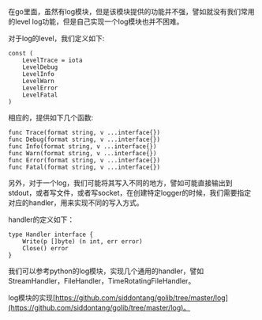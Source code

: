 在go里面，虽然有log模块，但是该模块提供的功能并不强，譬如就没有我们常用的level log功能，但是自己实现一个log模块也并不困难。

对于log的level，我们定义如下:

    const (
        LevelTrace = iota
        LevelDebug
        LevelInfo
        LevelWarn
        LevelError
        LevelFatal
    )    
    
相应的，提供如下几个函数:

    func Trace(format string, v ...interface{}) 
    func Debug(format string, v ...interface{}) 
    func Info(format string, v ...interface{}) 
    func Warn(format string, v ...interface{}) 
    func Error(format string, v ...interface{}) 
    func Fatal(format string, v ...interface{}) 

另外，对于一个log，我们可能将其写入不同的地方，譬如可能直接输出到stdout，或者写文件，或者写socket，在创建特定logger的时候，我们需要指定对应的handler，用来实现不同的写入方式。

handler的定义如下：

    type Handler interface {
        Write(p []byte) (n int, err error)
        Close() error
    }

我们可以参考python的log模块，实现几个通用的handler，譬如StreamHandler，FileHandler，TimeRotatingFileHandler。

log模块的实现[https://github.com/siddontang/golib/tree/master/log](https://github.com/siddontang/golib/tree/master/log)。
